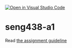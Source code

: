 [![Open in Visual Studio Code](https://classroom.github.com/assets/open-in-vscode-718a45dd9cf7e7f842a935f5ebbe5719a5e09af4491e668f4dbf3b35d5cca122.svg)](https://classroom.github.com/online_ide?assignment_repo_id=13461236&assignment_repo_type=AssignmentRepo)
# seng438-a1

Read [the assignment guideline](seng438-a1.md) 
